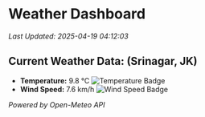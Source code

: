 
# Weather Dashboard

_Last Updated: 2025-04-19 04:12:03_

## Current Weather Data: (Srinagar, JK)
- **Temperature:** 9.8 °C ![Temperature Badge](https://img.shields.io/badge/Temperature-Low%20Temp-blue)
- **Wind Speed:** 7.6 km/h ![Wind Speed Badge](https://img.shields.io/badge/Wind%20Speed-Light%20Wind-blue)

*Powered by Open-Meteo API*
